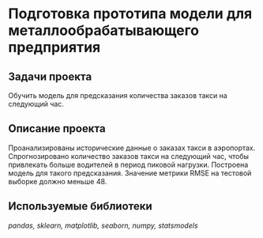 # Подготовка прототипа модели для металлообрабатывающего предприятия

## Задачи проекта

Обучить модель для предсказания количества заказов такси на следующий час.

## Описание проекта

Проанализированы исторические данные о заказах такси в аэропортах. Спрогнозировано количество заказов такси на следующий час, чтобы привлекать больше водителей в период пиковой нагрузки. Построена модель для такого предсказания. Значение метрики RMSE на тестовой выборке должно меньше 48.

## Используемые библиотеки

*pandas, sklearn, matplotlib, seaborn, numpy, statsmodels*
